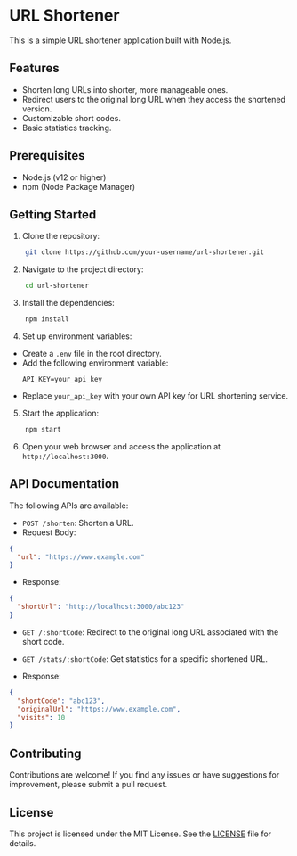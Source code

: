 # URL Shortener

This is a simple URL shortener application built with Node.js.

## Features

- Shorten long URLs into shorter, more manageable ones.
- Redirect users to the original long URL when they access the shortened version.
- Customizable short codes.
- Basic statistics tracking.

## Prerequisites

- Node.js (v12 or higher)
- npm (Node Package Manager)

## Getting Started

1. Clone the repository:

```bash
    git clone https://github.com/your-username/url-shortener.git
```

2. Navigate to the project directory:
```bash
    cd url-shortener
```

3. Install the dependencies:

```bash
    npm install
```

4. Set up environment variables:
- Create a `.env` file in the root directory.
- Add the following environment variable:
  ```
  API_KEY=your_api_key
  ```
- Replace `your_api_key` with your own API key for URL shortening service.

5. Start the application:

```bash
    npm start
```

6. Open your web browser and access the application at `http://localhost:3000`.

## API Documentation

The following APIs are available:

- `POST /shorten`: Shorten a URL.
- Request Body:
 ```json
 {
   "url": "https://www.example.com"
 }
 ```
- Response:
 ```json
 {
   "shortUrl": "http://localhost:3000/abc123"
 }
 ```

- `GET /:shortCode`: Redirect to the original long URL associated with the short code.

- `GET /stats/:shortCode`: Get statistics for a specific shortened URL.
- Response:
 ```json
 {
   "shortCode": "abc123",
   "originalUrl": "https://www.example.com",
   "visits": 10
 }
 ```

## Contributing

Contributions are welcome! If you find any issues or have suggestions for improvement, please submit a pull request.

## License

This project is licensed under the MIT License. See the [LICENSE](LICENSE) file for details.
